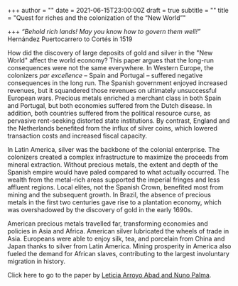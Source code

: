+++
author = ""
date = 2021-06-15T23:00:00Z
draft = true
subtitle = ""
title = "Quest for riches and the colonization of the “New World”"

+++
_“Behold rich lands! May you know how to govern them well!”_ Hernández Puertocarrero to Cortés in 1519

How did the discovery of large deposits of gold and silver in the "New World" affect the world economy? This paper argues that the long-run consequences were not the same everywhere. In Western Europe, the colonizers _par excellence_ – Spain and Portugal – suffered negative consequences in the long run. The Spanish government enjoyed increased revenues, but it squandered those revenues on ultimately unsuccessful European wars. Precious metals enriched a merchant class in both Spain and Portugal, but both economies suffered from the Dutch disease. In addition, both countries suffered from the political resource curse, as pervasive rent-seeking distorted state institutions. By contrast, England and the Netherlands benefited from the influx of silver coins, which lowered transaction costs and increased fiscal capacity.

In Latin America, silver was the backbone of the colonial enterprise. The colonizers created a complex infrastructure to maximize the proceeds from mineral extraction. Without precious metals, the extent and depth of the Spanish empire would have paled compared to what actually occurred. The wealth from the metal-rich areas supported the imperial fringes and less affluent regions. Local elites, not the Spanish Crown, benefited most from mining and the subsequent growth. In Brazil, the absence of precious metals in the first two centuries gave rise to a plantation economy, which was overshadowed by the discovery of gold in the early 1690s.

American precious metals travelled far, transforming economies and policies in Asia and Africa. American silver lubricated the wheels of trade in Asia. Europeans were able to enjoy silk, tea, and porcelain from China and Japan thanks to silver from Latin America. Mining prosperity in America also fueled the demand for African slaves, contributing to the largest involuntary migration in history.

Click here to go to the paper by [Leticia Arroyo Abad and Nuno Palma](https://ideas.repec.org/p/hes/wpaper/0179.html).